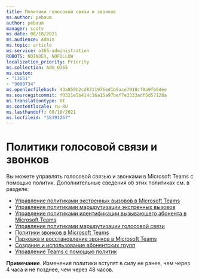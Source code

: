 ```yaml
---
title: Политики голосовой связи и звонков
ms.author: pebaum
author: pebaum
manager: scotv
ms.date: 08/18/2021
ms.audience: Admin
ms.topic: article
ms.service: o365-administration
ROBOTS: NOINDEX, NOFOLLOW
localization_priority: Priority
ms.collection: Adm_O365
ms.custom:
- "13651"
- "9000734"
ms.openlocfilehash: 43a859b2cd8311976ed1b9ace7918cf8a9fb6dee
ms.sourcegitcommit: f0321e5b414c16a15a97bef7e3333adf5d57128a
ms.translationtype: HT
ms.contentlocale: ru-RU
ms.lasthandoff: 08/18/2021
ms.locfileid: "58391267"
---
```

# <a name="voice-and-calling-policies"></a>Политики голосовой связи и звонков

Вы можете управлять голосовой связью и звонками в Microsoft Teams с помощью политик. Дополнительные сведения об этих политиках см. в разделе:

- [Управление политиками экстренных вызовов в Microsoft Teams](https://docs.microsoft.com/microsoftteams/manage-emergency-calling-policies)
- [Управление политиками маршрутизации экстренных вызовов](https://docs.microsoft.com/microsoftteams/manage-emergency-call-routing-policies)
- [Управление политиками идентификации вызывающего абонента в Microsoft Teams](https://docs.microsoft.com/microsoftteams/caller-id-policies)
- [Управление политиками маршрутизации голосовой связи](https://docs.microsoft.com/microsoftteams/manage-voice-routing-policies) 
- [Политики звонков в Microsoft Teams](https://docs.microsoft.com/microsoftteams/teams-calling-policy)
- [Парковка и восстановление звонков в Microsoft Teams](https://docs.microsoft.com/microsoftteams/call-park-and-retrieve)
- [Создание и использование абонентских групп](https://docs.microsoft.com/microsoftteams/create-and-manage-dial-plans)
- [Управление Teams с помощью политик](https://docs.microsoft.com/microsoftteams/manage-teams-with-policies)

**Примечание**. Изменения политики вступят в силу не ранее, чем через 4 часа и не позднее, чем через 48 часов.